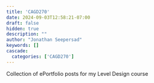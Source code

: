 ```yaml
---
title: 'CAGD270'
date: 2024-09-03T12:58:21-07:00
draft: false
hidden: true
description: ""
author: "Jonathan Seepersad"
keywords: []
cascade:
  categories: ['CAGD270']
---
```


Collection of ePortfolio posts for my Level Design course
